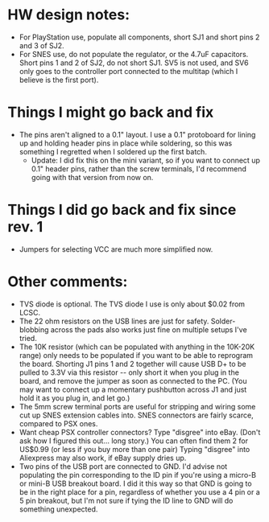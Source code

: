 # HW design notes:
- For PlayStation use, populate all components, short SJ1 and short pins 2 and 3 of SJ2.
- For SNES use, do not populate the regulator, or the 4.7uF capacitors.  Short pins 1 and 2 of SJ2, do not short SJ1.  SV5 is not used, and SV6 only goes to the controller port connected to the multitap (which I believe is the first port).

# Things I might go back and fix
- The pins aren't aligned to a 0.1" layout.  I use a 0.1" protoboard for lining up and holding header pins in place while soldering, so this was something I regretted when I soldered up the first batch.
  - Update: I did fix this on the mini variant, so if you want to connect up 0.1" header pins, rather than the screw terminals, I'd recommend going with that version from now on.

# Things I did go back and fix since rev. 1
- Jumpers for selecting VCC are much more simplified now.

# Other comments:
- TVS diode is optional.  The TVS diode I use is only about $0.02 from LCSC.
- The 22 ohm resistors on the USB lines are just for safety.  Solder-blobbing across the pads also works just fine on multiple setups I've tried.
- The 10K resistor (which can be populated with anything in the 10K-20K range) only needs to be populated if you want to be able to reprogram the board.  Shorting J1 pins 1 and 2 together will cause USB D+ to be pulled to 3.3V via this resistor -- only short it when you plug in the board, and remove the jumper as soon as connected to the PC.  (You may want to connect up a momentary pushbutton across J1 and just hold it as you plug in, and let go.)
- The 5mm screw terminal ports are useful for stripping and wiring some cut up SNES extension cables into.  SNES connectors are fairly scarce, compared to PSX ones.
- Want cheap PSX controller connectors?  Type "disgree" into eBay.  (Don't ask how I figured this out... long story.)  You can often find them 2 for US$0.99 (or less if you buy more than one pair)  Typing "disgree" into Aliexpress may also work, if eBay supply dries up.
- Two pins of the USB port are connected to GND.  I'd advise not populating the pin corresponding to the ID pin if you're using a micro-B or mini-B USB breakout board.  I did it this way so that GND is going to be in the right place for a pin, regardless of whether you use a 4 pin or a 5 pin breakout, but I'm not sure if tying the ID line to GND will do something unexpected.
